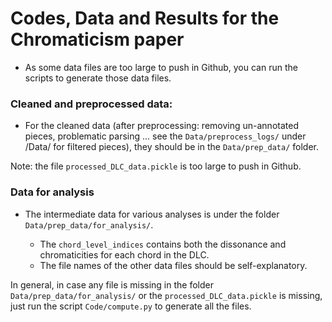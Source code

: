# Codes, Data and Results for the Chromaticism paper



- As some data files are too large to push in Github, you can run the scripts to generate those data files. 

### Cleaned and preprocessed data:
- For the cleaned data (after preprocessing: removing un-annotated pieces, problematic parsing ... 
see the `Data/preprocess_logs/` under /Data/ for filtered pieces), they should be in the `Data/prep_data/` folder. 

Note: the file `processed_DLC_data.pickle` is too large to push in Github. 


### Data for analysis 
- The intermediate data for various analyses is under the folder `Data/prep_data/for_analysis/`.

  - The `chord_level_indices` contains both the dissonance and chromaticities for each chord in the DLC.
  - The file names of the other data files should be self-explanatory.


In general, in case any file is missing in the folder `Data/prep_data/for_analysis/` or 
the `processed_DLC_data.pickle` is missing, just run the script `Code/compute.py` to generate all the files.

